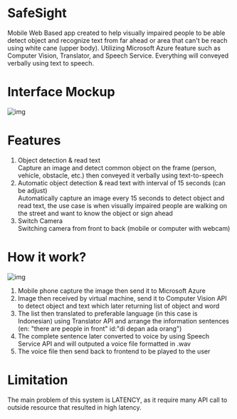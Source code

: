 # SafeSight
Mobile Web Based app created to help visually impaired people to be able detect object and recognize text from far ahead or area that can't be reach using white cane (upper body). Utilizing Microsoft Azure feature such as Computer Vision, Translator, and Speech Service. Everything will conveyed verbally using text to speech.
# Interface Mockup
![img](https://drive.google.com/uc?export=view&id=1QRWupxoHAJ4dk0M69jcKVq77iRjd5K6n)  
# Features
1. Object detection & read text  
Capture an image and detect common object on the frame (person, vehicle, obstacle, etc.) then conveyed it verbally using text-to-speech
2. Automatic object detection & read text with interval of 15 seconds (can be adjust)  
Automatically capture an image every 15 seconds to detect object and read text, the use case is when visually impaired people are walking on the street and want to know the object or sign ahead
3. Switch Camera  
Switching camera from front to back (mobile or computer with webcam)
# How it work?
![img](https://drive.google.com/uc?export=view&id=1Z9hIWefRVt93Bh_nzdMvBmTVDjBU1JLJ)  
1. Mobile phone capture the image then send it to Microsoft Azure
2. Image then received by virtual machine, send it to Computer Vision API to detect object and text which later returning list of object and word
3. The list then translated to preferable language (in this case is Indonesian) using Translator API and arrange the information sentences (en: "there are people in front" id:"di depan ada orang")
4. The complete sentence later converted to voice by using Speech Service API and will outputed a voice file formatted in .wav
5. The voice file then send back to frontend to be played to the user
# Limitation
The main problem of this system is LATENCY, as it require many API call to outside resource that resulted in high latency.
